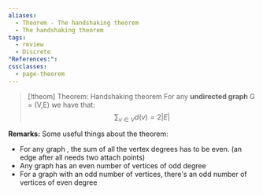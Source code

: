 ```yaml
---
aliases:
  - Theorem - The handshaking theorem
  - The handshaking theorem
tags:
  - review
  - Discrete
"References:": 
cssclasses:
  - page-theorem
---
```


> [!theom] Theorem: Handshaking theorem
> For any **undirected graph** G = (V,E) we have that:
> $$
> \sum_{v\in V}d (v) = 2|E|
> $$


**Remarks:**
Some useful things about the theorem: 
+ For any graph , the sum of all the vertex degrees has to be even. (an edge after all needs two attach points)
+ Any graph has an even number of vertices of odd degree
+ For a graph with an odd number of vertices, there's an odd number of vertices of even degree

